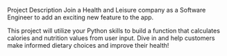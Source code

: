 Project Description
Join a Health and Leisure company as a Software Engineer to add an exciting new feature to the app.

This project will utilize your Python skills to build a function that calculates calories and nutrition values from user input. Dive in and help customers make informed dietary choices and improve their health!
